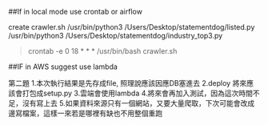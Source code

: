 ##If in local mode
use crontab or airflow

create crawler.sh
/usr/bin/python3 /Users/Desktop/statementdog/listed.py
/usr/bin/python3 /Users/Desktop/statementdog/industry_top3.py

> crontab -e
0 18 * * * /usr/bin/bash crawler.sh


##IF in AWS
suggest use lambda


第二題
1.本次執行結果是先存成file, 照理說應該因應DB塞進去
2.deploy 將來應該會打包成setup.py
3.雲端會使用lambda
4.將來會再加入測試，因為這次時間不足，沒有寫上去
5.如果資料來源只有一個網站，又要大量爬取，下次可能會改成邊寫檔案，這樣一來若是哪裡有缺也不用整個重跑
